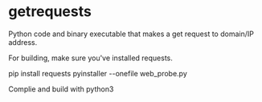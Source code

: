 # getrequests
Python code and binary executable that makes a get request to domain/IP address. 


For building, make sure you've installed requests.

pip install requests
pyinstaller --onefile web_probe.py


Complie and build with python3
